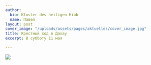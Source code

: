 ```yaml
---
author:
  bio: Kloster des heiligen Hiob
  name: Павел
layout: post
cover_image: "/uploads/assets/pages/aktuelles/cover_image.jpg"
title: Крестный ход в Дахау
excerpt: В субботу 11 мая

---
```

![](https://res.cloudinary.com/hiobmon/image/upload/v1557336030/media/2019/Kreuz_Prozession_2019.jpg)